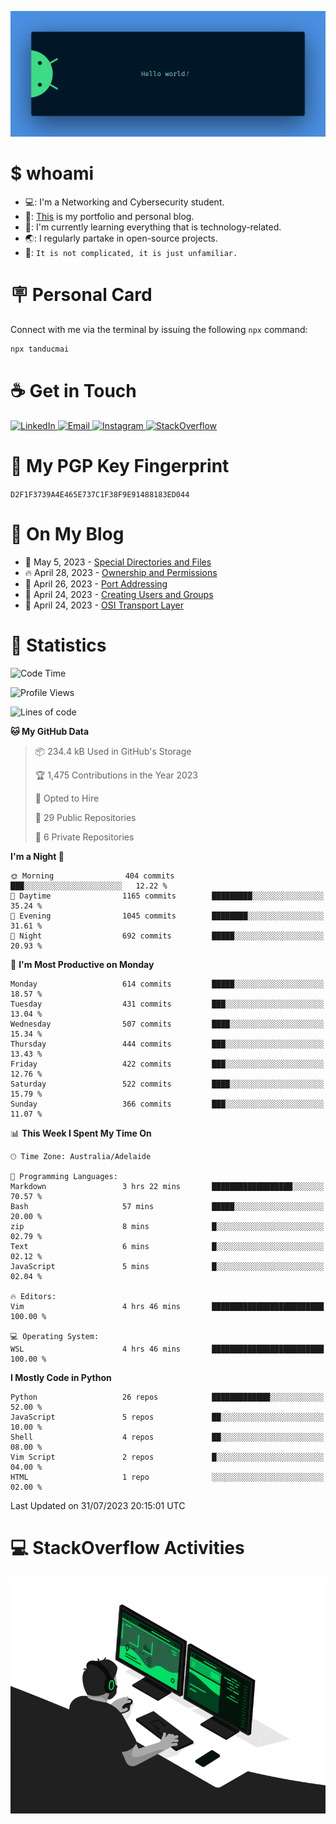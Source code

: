 <p align="center"><img src="assets/banner.png" /></p>

[//]: ![](https://github.com/tanducmai/tanducmai/actions/workflows/waka-stats.yml/badge.svg)
[//]: ![](https://github.com/tanducmai/tanducmai/actions/workflows/latest-blogs.yml/badge.svg)
[//]: ![](https://github.com/tanducmai/tanducmai/actions/workflows/stackoverflow-activities.yml/badge.svg)

# $ whoami

- 💻: I'm a Networking and Cybersecurity student.
- 🔭: [This](https://tanducmai.com/) is my portfolio and personal blog.
- 🌱: I'm currently learning everything that is technology-related.
- 🌏: I regularly partake in open-source projects.
- 💬: `It is not complicated, it is just unfamiliar.`

# 🪧 Personal Card

Connect with me via the terminal by issuing the following `npx` command:

```bash
npx tanducmai
```

# ☕ Get in Touch

<a target="_blank" href="https://www.linkedin.com/in/tanducmai/">
  <img alt="LinkedIn" src="https://img.shields.io/badge/LinkedIn-0077B5?style=for-the-badge&logo=linkedin&logoColor=white" />
</a>
<a target="_blank" href="mailto:henryfromvietnam@gmail.com">
  <img alt="Email" src="https://img.shields.io/badge/Gmail-D14836?style=for-the-badge&logo=gmail&logoColor=white" />
</a>
<a target="_blank" href="https://www.instagram.com/henry.maii/">
  <img alt="Instagram" src="https://img.shields.io/badge/Instagram-E4405F?style=for-the-badge&logo=instagram&logoColor=white" />
</a>
<a target="_blank" href="https://stackoverflow.com/users/16999206/tanducmai">
  <img alt="StackOverflow" src="https://img.shields.io/static/v1?message=Stackoverflow&logo=stackoverflow&label=&color=FE7A16&logoColor=white&labelColor=&style=for-the-badge" />
</a>

# 🔐 My PGP Key Fingerprint

`D2F1F3739A4E465E737C1F38F9E91488183ED044`

# 📜 On My Blog

<!-- BLOG-POST-LIST:START -->
 - 💯 May 5, 2023 - [Special Directories and Files](https://tanducmai.com/posts/systems-administration/special-directories-and-files/)
 - 🔥 April 28, 2023 - [Ownership and Permissions](https://tanducmai.com/posts/systems-administration/ownership-and-permissions/)
 - 💫 April 26, 2023 - [Port Addressing](https://tanducmai.com/posts/introduction-to-networks/transport-layer/port-addressing/)
 - 🚀 April 24, 2023 - [Creating Users and Groups](https://tanducmai.com/posts/systems-administration/creating-users-and-groups/)
 - 🌮 April 24, 2023 - [OSI Transport Layer](https://tanducmai.com/posts/introduction-to-networks/transport-layer/osi-transport-layer/)<!-- BLOG-POST-LIST:END -->

# 🔢 Statistics

<!--START_SECTION:waka-->
![Code Time](http://img.shields.io/badge/Code%20Time-83%20hrs%2013%20mins-blue)

![Profile Views](http://img.shields.io/badge/Profile%20Views-1-blue)

![Lines of code](https://img.shields.io/badge/From%20Hello%20World%20I%27ve%20Written-9.1%20million%20lines%20of%20code-blue)

**🐱 My GitHub Data** 

> 📦 234.4 kB Used in GitHub's Storage 
 > 
> 🏆 1,475 Contributions in the Year 2023
 > 
> 💼 Opted to Hire
 > 
> 📜 29 Public Repositories 
 > 
> 🔑 6 Private Repositories 
 > 
**I'm a Night 🦉** 

```text
🌞 Morning                404 commits         ███░░░░░░░░░░░░░░░░░░░░░░   12.22 % 
🌆 Daytime                1165 commits        █████████░░░░░░░░░░░░░░░░   35.24 % 
🌃 Evening                1045 commits        ████████░░░░░░░░░░░░░░░░░   31.61 % 
🌙 Night                  692 commits         █████░░░░░░░░░░░░░░░░░░░░   20.93 % 
```
📅 **I'm Most Productive on Monday** 

```text
Monday                   614 commits         █████░░░░░░░░░░░░░░░░░░░░   18.57 % 
Tuesday                  431 commits         ███░░░░░░░░░░░░░░░░░░░░░░   13.04 % 
Wednesday                507 commits         ████░░░░░░░░░░░░░░░░░░░░░   15.34 % 
Thursday                 444 commits         ███░░░░░░░░░░░░░░░░░░░░░░   13.43 % 
Friday                   422 commits         ███░░░░░░░░░░░░░░░░░░░░░░   12.76 % 
Saturday                 522 commits         ████░░░░░░░░░░░░░░░░░░░░░   15.79 % 
Sunday                   366 commits         ███░░░░░░░░░░░░░░░░░░░░░░   11.07 % 
```


📊 **This Week I Spent My Time On** 

```text
🕑︎ Time Zone: Australia/Adelaide

💬 Programming Languages: 
Markdown                 3 hrs 22 mins       ██████████████████░░░░░░░   70.57 % 
Bash                     57 mins             █████░░░░░░░░░░░░░░░░░░░░   20.00 % 
zip                      8 mins              █░░░░░░░░░░░░░░░░░░░░░░░░   02.79 % 
Text                     6 mins              █░░░░░░░░░░░░░░░░░░░░░░░░   02.12 % 
JavaScript               5 mins              █░░░░░░░░░░░░░░░░░░░░░░░░   02.04 % 

🔥 Editors: 
Vim                      4 hrs 46 mins       █████████████████████████   100.00 % 

💻 Operating System: 
WSL                      4 hrs 46 mins       █████████████████████████   100.00 % 
```

**I Mostly Code in Python** 

```text
Python                   26 repos            █████████████░░░░░░░░░░░░   52.00 % 
JavaScript               5 repos             ██░░░░░░░░░░░░░░░░░░░░░░░   10.00 % 
Shell                    4 repos             ██░░░░░░░░░░░░░░░░░░░░░░░   08.00 % 
Vim Script               2 repos             █░░░░░░░░░░░░░░░░░░░░░░░░   04.00 % 
HTML                     1 repo              ░░░░░░░░░░░░░░░░░░░░░░░░░   02.00 % 
```




 Last Updated on 31/07/2023 20:15:01 UTC
<!--END_SECTION:waka-->

# 💻 StackOverflow Activities

<!-- STACKOVERFLOW:START -->
<!-- STACKOVERFLOW:END -->

<p align="center"><img src="assets/developer.gif" /></p>
